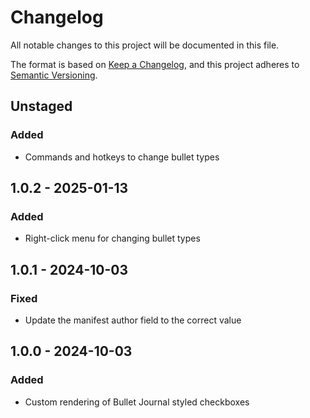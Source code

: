 # Changelog

All notable changes to this project will be documented in this file.

The format is based on [Keep a Changelog](https://keepachangelog.com/en/1.1.0/),
and this project adheres to [Semantic Versioning](https://semver.org/spec/v2.0.0.html).

## Unstaged

### Added

- Commands and hotkeys to change bullet types

## 1.0.2 - 2025-01-13

### Added

- Right-click menu for changing bullet types

## 1.0.1 - 2024-10-03

### Fixed

- Update the manifest author field to the correct value

## 1.0.0 - 2024-10-03

### Added

- Custom rendering of Bullet Journal styled checkboxes